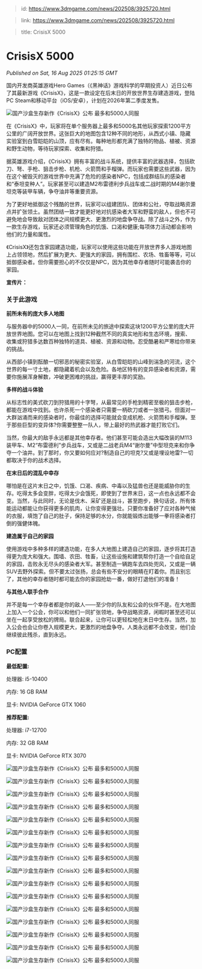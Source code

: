 > id: https://www.3dmgame.com/news/202508/3925720.html

> link: https://www.3dmgame.com/news/202508/3925720.html

> title: CrisisX 5000

# CrisisX 5000
_Published on Sat, 16 Aug 2025 01:25:15 GMT_

国内开发商英雄游戏Hero Games（《黑神话》游戏科学的早期投资人）近日公布了其最新游戏《CrisisX》，这是一款设定在后末日的开放世界生存建造游戏，登陆PC Steam和移动平台（iOS/安卓），计划在2026年第二季度发售。

![国产沙盒生存新作《CrisisX》公布 最多和5000人同服](https://img.3dmgame.com/uploads/images/news/20250816/1755307066_327023_jpg_r.jpg)

在《CrisisX》中，玩家将在单个服务器上最多和5000名其他玩家探索1200平方公里的广阔开放世界。这张巨大的地图包含12种不同的地形，从西式小镇、隐藏实验室到白雪皑皑的山顶，应有尽有。每种地形都充满了独特的物品、植被、资源和野生动物，等待玩家探索、收集和狩猎。

据英雄游戏介绍，《CrisisX》拥有丰富的战斗系统，提供丰富的武器选择，包括砍刀、弩、手枪、狙击步枪、机枪、火箭筒和手榴弹。而玩家也需要这些武器，因为在这个被毁灭的游戏世界中充满了危险的感染者NPC，包括成群结队的感染者和“泰坦变种人”。玩家甚至可以建造M2布雷德利步兵战车或二战时期的M4谢尔曼坦克等装甲车辆，争夺油井等重要资源。

为了更好地抵御这个残酷的世界，玩家可以组建团队、团体和公社，夺取战略资源点并扩张领土。虽然团结一致才能更好地对抗感染者大军和野蛮的敌人，但也不可避免地会导致敌对团体之间规模更大、更激烈的地盘争夺战。除了战斗之外，作为一款生存游戏，玩家还必须管理角色的饥饿、口渴和健康;每项体力活动都会影响他们的力量和属性。

《CrisisX》还包含家园建造功能，玩家可以使用这些功能在开放世界多人游戏地图上占领领地，然后扩展为更大、更强大的家园，拥有围栏、农场、牲畜等等，可以抵御感染者。但你需要担心的不仅仅是NPC，因为其他幸存者随时可能袭击你的家园。

**宣传片：**

### 关于此游戏

**前所未有的庞大多人地图**

与服务器中的5000人一同，在前所未见的旅途中探索这块1200平方公里的庞大开放世界地图。您可以在地图上找到12种截然不同的真实地形和生态环境，搜索、收集或狩猎多达数百种独特的道具、植被、资源和动物。忍受酷暑和严寒给你带来的挑战。

从西部小镇到酝酿一切邪恶的秘密实验室，从白雪皑皑的山峰到湍急的河流，这个世界的每一寸土地，都隐藏着机会以及危险。各地区特有的变异感染者和资源，需要你施展浑身解数，冲破更困难的挑战，赢得更丰厚的奖励。

**多样的战斗体验**

从标志性的美式砍刀到狩猎用的十字弩，从最常见的手枪到精密至极的狙击步枪，都能在游戏中找到。也许杀死一个感染者只需要一柄砍刀或者一张猎弓。但面对一大群汹涌而来的感染者时，你最佳的选择可能就会变成机枪、火箭筒和手榴弹。至于那些巨型的变异体?你需要整整一队人，带上最好的热武器才能打败它们。

当然，你最大的敌手永远都是其他幸存者。他们甚至可能会造出大幅改装的M113装甲车、M2“布雷德利”步兵战车，又或是二战老兵M4“谢尔曼”中型坦克来和你争夺一个油井。到了那时，你又要如何应对?制造自己的坦克?又或是埋设地雷?一切都取决于你的战术选择。

**在末日后的混乱中幸存**

哪怕是在这片末日之中，饥饿、口渴、疾病、中毒以及猛兽也还是能威胁你的生存。吃得太多会变胖，吃得太少会饿死，即使到了世界末日，这一点也永远都不会变。当然，与此同时，无论是伐木、采矿还是战斗，甚至跑步，换句话说，所有体能运动都能让你获得更多的肌肉，让你变得更强壮。只要你准备好了应对各种气候的衣服，填饱了自己的肚子，保持足够的水分，你就能锻炼出能够一拳将感染者打倒的强健体魄。

**建造属于自己的家园**

使用游戏中多种多样的建造功能，在多人大地图上建造自己的家园，逐步将其打造得更为庞大和强大。围墙、农田、牲畜，让这些设施和建筑帮你打造一个自给自足的家园，击败永无尽头的感染者大军。甚至制造一辆跑车去四处兜风，又或是一辆SUV去野外探索。但不要太过张扬，总会有些不安分的眼睛在盯着你。而且别忘了，其他的幸存者随时都可能去你的家园抢劫一番，做好打退他们的准备！

**与其他人联手合作**

并不是每一个幸存者都是你的敌人——至少你的队友和公会的伙伴不是。在大地图上加入一个公会，你可以和他们一同扩张领地，争夺战略资源，闲暇时甚至还可以坐在一起享受放松的牌局。联合起来，让你可以更轻松地在末日中生存。当然，加入公会也会让你卷入规模更大，更激烈的地盘争夺。人类永远都不会改变，他们会继续彼此残杀，直到永远。

### PC配置

**最低配置:**

处理器: i5-10400

内存: 16 GB RAM

显卡: NVIDIA GeForce GTX 1060

**推荐配置:**

处理器: i7-12700

内存: 32 GB RAM

显卡: NVIDIA GeForce RTX 3070

![国产沙盒生存新作《CrisisX》公布 最多和5000人同服](https://img.3dmgame.com/uploads/images/news/20250816/1755307150_922484_jpg_r.jpg)

![国产沙盒生存新作《CrisisX》公布 最多和5000人同服](https://img.3dmgame.com/uploads/images/news/20250816/1755307150_173695_jpg_r.jpg)

![国产沙盒生存新作《CrisisX》公布 最多和5000人同服](https://img.3dmgame.com/uploads/images/news/20250816/1755307150_426962_jpg_r.jpg)

![国产沙盒生存新作《CrisisX》公布 最多和5000人同服](https://img.3dmgame.com/uploads/images/news/20250816/1755307150_583943_jpg_r.jpg)

![国产沙盒生存新作《CrisisX》公布 最多和5000人同服](https://img.3dmgame.com/uploads/images/news/20250816/1755307150_693625_jpg_r.jpg)

![国产沙盒生存新作《CrisisX》公布 最多和5000人同服](https://img.3dmgame.com/uploads/images/news/20250816/1755307150_253126_jpg_r.jpg)

![国产沙盒生存新作《CrisisX》公布 最多和5000人同服](https://img.3dmgame.com/uploads/images/news/20250816/1755307151_893778_jpg_r.jpg)

![国产沙盒生存新作《CrisisX》公布 最多和5000人同服](https://img.3dmgame.com/uploads/images/news/20250816/1755307151_400893_jpg_r.jpg)

![国产沙盒生存新作《CrisisX》公布 最多和5000人同服](https://img.3dmgame.com/uploads/images/news/20250816/1755307151_151897_jpg_r.jpg)

![国产沙盒生存新作《CrisisX》公布 最多和5000人同服](https://img.3dmgame.com/uploads/images/news/20250816/1755307151_203923_jpg_r.jpg)

![国产沙盒生存新作《CrisisX》公布 最多和5000人同服](https://img.3dmgame.com/uploads/images/news/20250816/1755307151_205699_jpg_r.jpg)

![国产沙盒生存新作《CrisisX》公布 最多和5000人同服](https://img.3dmgame.com/uploads/images/news/20250816/1755307151_177622_jpg_r.jpg)

![国产沙盒生存新作《CrisisX》公布 最多和5000人同服](https://img.3dmgame.com/uploads/images/news/20250816/1755307152_271462_jpg_r.jpg)

![国产沙盒生存新作《CrisisX》公布 最多和5000人同服](https://img.3dmgame.com/uploads/images/news/20250816/1755307152_597933_jpg_r.jpg)

![国产沙盒生存新作《CrisisX》公布 最多和5000人同服](https://img.3dmgame.com/uploads/images/news/20250816/1755307152_597365_jpg_r.jpg)

![国产沙盒生存新作《CrisisX》公布 最多和5000人同服](https://img.3dmgame.com/uploads/images/news/20250816/1755307152_177677_jpg_r.jpg)

